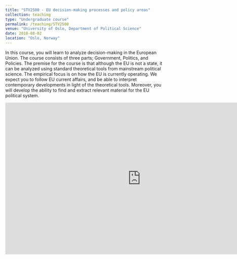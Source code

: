 ```yaml
---
title: "STV2500 - EU decision-making processes and policy areas"
collection: teaching
type: "Undergraduate course"
permalink: /teaching/STV2500
venue: "University of Oslo, Department of Political Science"
date: 2018-08-02
location: "Oslo, Norway"
---
```


In this course, you will learn to analyze decision-making in the European Union. The course consists of three parts; Government, Politics, and Policies. The premise for the course is that although the EU is not a state, it can be analyzed using standard theoretical tools from mainstream political science. The empirical focus is on how the EU is currently operating. We expect you to follow EU current affairs, and be able to interpret contemporary developments in light of the theoretical tools. Moreover, you will develop the ability to find and extract relevant material for the EU political system.

<iframe width="854" height="480" src="https://www.youtube.com/embed/HdW8MZae9TY?list=UUPP1hIXs-rNGWe0VpFhP5TA" frameborder="0" allow="autoplay; encrypted-media" allowfullscreen></iframe>